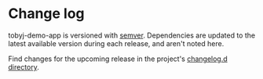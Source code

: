 # Change log

tobyj-demo-app is versioned with [semver](https://semver.org/).
Dependencies are updated to the latest available version during each release, and aren't noted here.

Find changes for the upcoming release in the project's [changelog.d directory](https://github.com/lsst-dm/tobyj-demo-app/tree/main/changelog.d/).

<!-- scriv-insert-here -->
